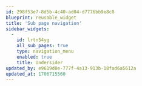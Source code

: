 ```yaml
---
id: 298f53e7-8d5b-4c40-ad04-d7776bb9e8c8
blueprint: reusable_widget
title: 'Sub page navigation'
sidebar_widgets:
  -
    id: lrtn54yg
    all_sub_pages: true
    type: navigation_menu
    enabled: true
    title: Undersider
updated_by: e9619d0e-777f-4a13-913b-18fad6a5612a
updated_at: 1706715560
---
```

